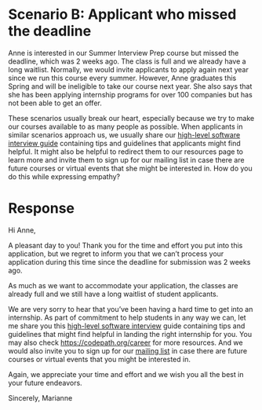 # Scenario B: Applicant who missed the deadline
Anne is interested in our Summer Interview Prep course but missed the deadline, which was 2 weeks ago. The class is full and we already have a long waitlist. Normally, we would invite applicants to apply again next year since we run this course every summer. However, Anne graduates this Spring and will be ineligible to take our course next year. She also says that she has been applying internship programs for over 100 companies but has not been able to get an offer.

These scenarios usually break our heart, especially because we try to make our courses available to as many people as possible. When applicants in similar scenarios approach us, we usually share our [high-level software interview guide](https://https://hackmd.io/@nesquena/HJN9k17sm?type=view) containing tips and guidelines that applicants might find helpful. It might also be helpful to redirect them to our resources page to learn more and invite them to sign up for our mailing list in case there are future courses or virtual events that she might be interested in. How do you do this while expressing empathy?

# Response
Hi Anne, 

A pleasant day to you! Thank you for the time and effort you put into this application, but we regret to inform you that we can’t process your application during this time since the deadline for submission was 2 weeks ago.

As much as we want to accommodate your application, the classes are already full and we still have a long waitlist of student applicants. 

We are very sorry to hear that you’ve been having a hard time to get into an internship. As part of commitment to help students in any way we can, let me share you this [high-level software interview](https://hackmd.io/@nesquena/HJN9k17sm?type=view) guide containing tips and guidelines that might find helpful in landing the right internship for you. You may also check https://codepath.org/career for more resources. And we would also invite you to sign up for our [mailing list](https://share.hsforms.com/13eMw75S6QI6RshllnBpUJw36gst)  in case there are future courses or virtual events that you might be interested in.

Again, we appreciate your time and effort and we wish you all the best in your future endeavors.

Sincerely,
Marianne


